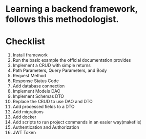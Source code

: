# Learning a backend framework, follows this methodologist.

# Checklist

1. Install framework
2. Run the basic example the official documentation provides
3. Implement a CRUD with simple returns
4. Path Parameters, Query Parameters, and Body
5. Request Method
6. Response Status Code
7. Add database connection
8. Implement Models DAO
9. Implement Schemas DTO
10. Replace the CRUD to use DAO and DTO
11. Add processed fields to a DTO
12. Add migrations
13. Add docker
14. Add scripts to run project commands in an easier way(makefile)
15. Authentication and Authorization
16. JWT Token
